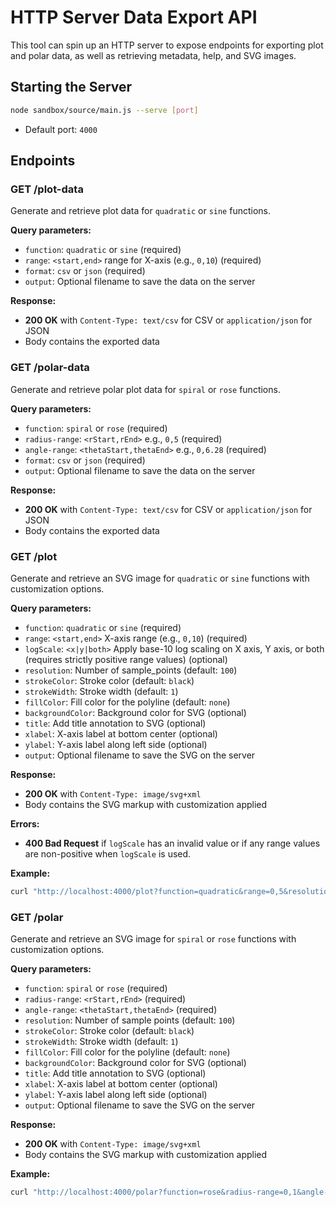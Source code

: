 # HTTP Server Data Export API

This tool can spin up an HTTP server to expose endpoints for exporting plot and polar data, as well as retrieving metadata, help, and SVG images.

## Starting the Server

```bash
node sandbox/source/main.js --serve [port]
```

- Default port: `4000`

## Endpoints

### GET /plot-data

Generate and retrieve plot data for `quadratic` or `sine` functions.

**Query parameters:**

- `function`: `quadratic` or `sine` (required)
- `range`: `<start,end>` range for X-axis (e.g., `0,10`) (required)
- `format`: `csv` or `json` (required)
- `output`: Optional filename to save the data on the server

**Response:**

- **200 OK** with `Content-Type: text/csv` for CSV or `application/json` for JSON
- Body contains the exported data

### GET /polar-data

Generate and retrieve polar plot data for `spiral` or `rose` functions.

**Query parameters:**

- `function`: `spiral` or `rose` (required)
- `radius-range`: `<rStart,rEnd>` e.g., `0,5` (required)
- `angle-range`: `<thetaStart,thetaEnd>` e.g., `0,6.28` (required)
- `format`: `csv` or `json` (required)
- `output`: Optional filename to save the data on the server

**Response:**

- **200 OK** with `Content-Type: text/csv` for CSV or `application/json` for JSON
- Body contains the exported data

### GET /plot

Generate and retrieve an SVG image for `quadratic` or `sine` functions with customization options.

**Query parameters:**

- `function`: `quadratic` or `sine` (required)
- `range`: `<start,end>` X-axis range (e.g., `0,10`) (required)
- `logScale`: `<x|y|both>` Apply base-10 log scaling on X axis, Y axis, or both (requires strictly positive range values) (optional)
- `resolution`: Number of sample_points (default: `100`)
- `strokeColor`: Stroke color (default: `black`)
- `strokeWidth`: Stroke width (default: `1`)
- `fillColor`: Fill color for the polyline (default: `none`)
- `backgroundColor`: Background color for SVG (optional)
- `title`: Add title annotation to SVG (optional)
- `xlabel`: X-axis label at bottom center (optional)
- `ylabel`: Y-axis label along left side (optional)
- `output`: Optional filename to save the SVG on the server

**Response:**

- **200 OK** with `Content-Type: image/svg+xml`
- Body contains the SVG markup with customization applied

**Errors:**

- **400 Bad Request** if `logScale` has an invalid value or if any range values are non-positive when `logScale` is used.

**Example:**
```bash
curl "http://localhost:4000/plot?function=quadratic&range=0,5&resolution=25&strokeColor=green&strokeWidth=3&fillColor=none&backgroundColor=black&title=Title&xlabel=X&ylabel=Y&logScale=x"
```

### GET /polar

Generate and retrieve an SVG image for `spiral` or `rose` functions with customization options.

**Query parameters:**

- `function`: `spiral` or `rose` (required)
- `radius-range`: `<rStart,rEnd>` (required)
- `angle-range`: `<thetaStart,thetaEnd>` (required)
- `resolution`: Number of sample points (default: `100`)
- `strokeColor`: Stroke color (default: `black`)
- `strokeWidth`: Stroke width (default: `1`)
- `fillColor`: Fill color for the polyline (default: `none`)
- `backgroundColor`: Background color for SVG (optional)
- `title`: Add title annotation to SVG (optional)
- `xlabel`: X-axis label at bottom center (optional)
- `ylabel`: Y-axis label along left side (optional)
- `output`: Optional filename to save the SVG on the server

**Response:**

- **200 OK** with `Content-Type: image/svg+xml`
- Body contains the SVG markup with customization applied

**Example:**
```bash
curl "http://localhost:4000/polar?function=rose&radius-range=0,1&angle-range=0,6.28&resolution=30&strokeColor=purple&strokeWidth=1.5&fillColor=cyan&backgroundColor=white&title=PolarTitle"
```